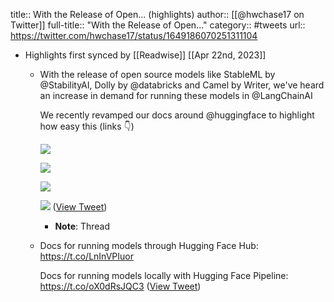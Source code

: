 title:: With the Release of Open... (highlights)
author:: [[@hwchase17 on Twitter]]
full-title:: "With the Release of Open..."
category:: #tweets
url:: https://twitter.com/hwchase17/status/1649186070251311104

- Highlights first synced by [[Readwise]] [[Apr 22nd, 2023]]
	- With the release of open source models like StableML by @StabilityAI, Dolly by @databricks and Camel by Writer, we've heard an increase in demand for running these models in @LangChainAI 
	  
	  We recently revamped our docs around @huggingface to highlight how easy this (links 👇) 
	  
	  ![](https://pbs.twimg.com/media/FuMVyH2aUAA3yMq.jpg) 
	  
	  ![](https://pbs.twimg.com/media/FuMVyH5acAMtSD_.jpg) 
	  
	  ![](https://pbs.twimg.com/media/FuMVyH5aEAAVVyc.jpg) 
	  
	  ![](https://pbs.twimg.com/media/FuMVyH3aUAErjCr.jpg) ([View Tweet](https://twitter.com/hwchase17/status/1649186070251311104))
		- **Note**: Thread
	- Docs for running models through Hugging Face Hub: https://t.co/LnInVPIuor
	  
	  Docs for running models locally with Hugging Face Pipeline: https://t.co/oX0dRsJQC3 ([View Tweet](https://twitter.com/hwchase17/status/1649186072289775616))